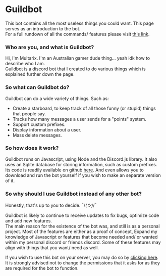 # Guildbot
This bot contains all the most useless things you could want. This page serves as an introduction to the bot.<br/>
For a full rundown of all the commands/ features please visit [this link](https://multarix.github.io/Guildbot/commands).

### Who are you, and what is Guildbot?

Hi, I'm Multarix. I'm an Australian gamer dude thing... yeah idk how to describe who I am.<br/>
Guildbot is a discord bot that I created to do various things which is explained further down the page.

### So what can Guildbot do?

Guildbot can do a wide variety of things. Such as:
- Create a starboard, to keep track of all those funny (or stupid) things that people say.
- Tracks how many messages a user sends for a "points" system.
- Support custom prefixes.
- Display information about a user.
- Mass delete messages.

### So how does it work?

Guildbot runs on Javascript, using Node and the Discord.js library. It also uses an Sqlite database for storing information, such as custom prefixes.<br/>
Its code is readily available on github [here](https://github.com/Multarix/Guildbot). And even allows you to download and run the bot yourself if you wish to make an separate version of it.

### So why should I use Guildbot instead of any other bot?

Honestly, that's up to you to decide. ¯\\_(ツ)_/¯

Guildbot is likely to continue to receive updates to fix bugs, optimize code and add new features.<br/>
The main reason for the existence of the bot was, and still is as a personal project. Most of the features are either as a proof of concept, Expand my knowledge of Javascript or features that become needed and/ or wanted within my personal discord or friends discord. Some of these features may align with things that you want/ need as well.

If you wish to use this bot on your server, you may do so by [clicking here](https://discordapp.com/oauth2/authorize?client_id=260372003310010368&scope=bot&permissions=2146958551).<br/>
It is strongly advised not to change the permissions that it asks for as they are required for the bot to function.

